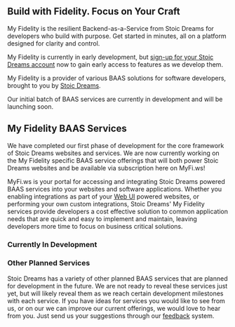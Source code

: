 <webui-data data-page-title="My Fidelity Backend-as-a-Service" data-page-subtitle=""></webui-data>

## Build with Fidelity. Focus on Your Craft

<webui-page-segment>

My Fidelity is the resilient Backend-as-a-Service from Stoic Dreams for developers who build with purpose. Get started in minutes, all on a platform designed for clarity and control.

</webui-page-segment>

<webui-page-segment>

My Fidelity is currently in early development, but [sign-up for your Stoic Dreams account](/signin) now to gain early access to features as we develop them.

</webui-page-segment>

<webui-page-segment elevation="10">

My Fidelity is a provider of various BAAS solutions for software developers, brought to you by [Stoic Dreams](https://www.stoicdreams.com).

Our initial batch of BAAS services are currently in development and will be launching soon.

</webui-page-segment>

## My Fidelity BAAS Services

<webui-quote theme="info">

We have completed our first phase of development for the core framework of Stoic Dreams websites and services. We are now currently working on the My Fidelity specific BAAS service offerings that will both power Stoic Dreams websites and be available via subscription here on MyFi.ws!

</webui-quote>

<webui-page-segment>

MyFi.ws is your portal for accessing and integrating Stoic Dreams powered BAAS services into your websites and software applications.
Whether you enabling integrations as part of your [Web UI](https://webui.stoicdreams.com) powered websites, or performing your own custom integrations, Stoic Dreams' My Fidelity services provide developers a cost effective solution to common application needs that are quick and easy to implement and maintain, leaving developers more time to focus on business critical solutions.

</webui-page-segment>

### Currently In Development

<webui-cards src="/cards/in-development.json" card-width="500"></webui-cards>

### Other Planned Services

<webui-page-segment>

Stoic Dreams has a variety of other planned BAAS services that are planned for development in the future.
We are not ready to reveal these services just yet, but will likely reveal them as we reach certain development milestones with each service.
If you have ideas for services you would like to see from us, or on our we can improve our current offerings, we would love to hear from you. Just send us your suggestions through our [feedback](#feedback) system.

</webui-page-segment>

